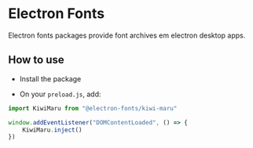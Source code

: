 # Electron Fonts

Electron fonts packages provide font archives em electron desktop apps.

## How to use

* Install the package

* On your `preload.js`, add:

```ts
import KiwiMaru from "@electron-fonts/kiwi-maru"

window.addEventListener("DOMContentLoaded", () => {
    KiwiMaru.inject()
})
```